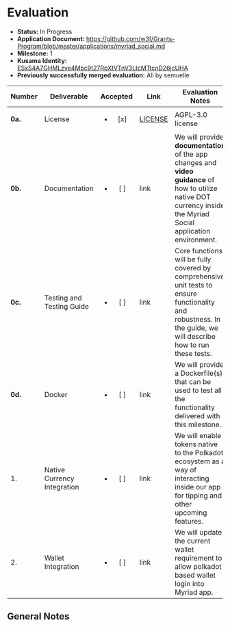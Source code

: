 # Evaluation

- **Status:** In Progress
- **Application Document:** https://github.com/w3f/Grants-Program/blob/master/applications/myriad_social.md
- **Milestone:** 1
- **Kusama Identity:** [ESxS4A7GHMLzve4Mbc9t27RpXtVTnV3LtcMTtcnD26jcUHA](https://polkascan.io/pre/kusama/account/ESxS4A7GHMLzve4Mbc9t27RpXtVTnV3LtcMTtcnD26jcUHA)
- **Previously successfully merged evaluation:** All by semuelle

| Number | Deliverable | Accepted | Link | Evaluation Notes |
| ------ | ----------- | :------: | ---- |----------------- |
| **0a.** | License | <ul><li>[x] </li></ul> | [LICENSE](https://github.com/myriadsocial/myriad-node-parachain/blob/7619f605f165b9c53dd14f1ddbcdd86b7b5e07cb/LICENSE) | AGPL-3.0 license |
| **0b.** | Documentation | <ul><li>[ ] </li></ul> | link | We will provide **documentation** of the app changes and **video guidance** of how to utilize native DOT currency inside the Myriad Social application environment. |
| **0c.** | Testing and Testing Guide | <ul><li>[ ] </li></ul> | link | Core functions will be fully covered by comprehensive unit tests to ensure functionality and robustness. In the guide, we will describe how to run these tests. |
| **0d.** | Docker | <ul><li>[ ] </li></ul> | link | We will provide a Dockerfile(s) that can be used to test all the functionality delivered with this milestone. |
| 1. | Native Currency Integration | <ul><li>[ ] </li></ul> | link | We will enable tokens native to the Polkadot ecosystem as a way of interacting inside our app for tipping and other upcoming features. |
| 2. | Wallet Integration | <ul><li>[ ] </li></ul> | link | We will update the current wallet requirement to allow polkadot based wallet login into Myriad app.|


## General Notes

